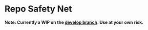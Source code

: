 # Repo Safety Net

**Note: Currently a WIP on the [develop branch](https://github.com/scottlee/repo-safety-net/tree/develop). Use at your own risk.**